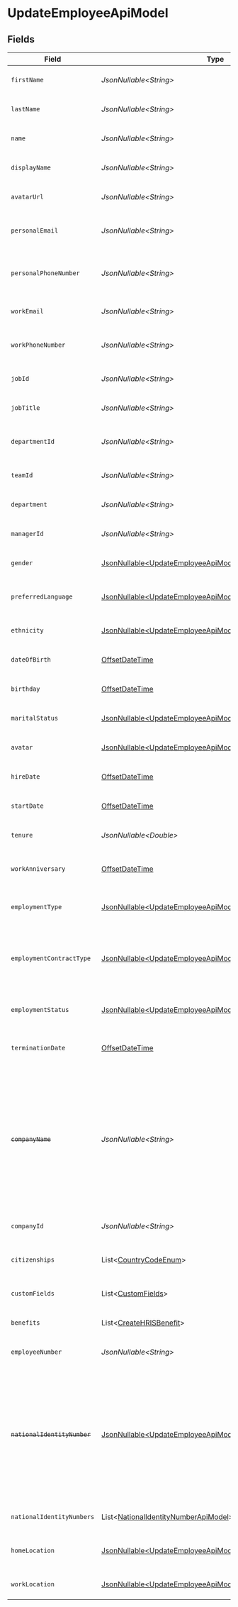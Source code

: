 # UpdateEmployeeApiModel


## Fields

| Field                                                                                                                                                 | Type                                                                                                                                                  | Required                                                                                                                                              | Description                                                                                                                                           | Example                                                                                                                                               |
| ----------------------------------------------------------------------------------------------------------------------------------------------------- | ----------------------------------------------------------------------------------------------------------------------------------------------------- | ----------------------------------------------------------------------------------------------------------------------------------------------------- | ----------------------------------------------------------------------------------------------------------------------------------------------------- | ----------------------------------------------------------------------------------------------------------------------------------------------------- |
| `firstName`                                                                                                                                           | *JsonNullable\<String>*                                                                                                                               | :heavy_minus_sign:                                                                                                                                    | The employee first name                                                                                                                               | Issac                                                                                                                                                 |
| `lastName`                                                                                                                                            | *JsonNullable\<String>*                                                                                                                               | :heavy_minus_sign:                                                                                                                                    | The employee last name                                                                                                                                | Newton                                                                                                                                                |
| `name`                                                                                                                                                | *JsonNullable\<String>*                                                                                                                               | :heavy_minus_sign:                                                                                                                                    | The employee name                                                                                                                                     | Issac Newton                                                                                                                                          |
| `displayName`                                                                                                                                         | *JsonNullable\<String>*                                                                                                                               | :heavy_minus_sign:                                                                                                                                    | The employee display name                                                                                                                             | Sir Issac Newton                                                                                                                                      |
| `avatarUrl`                                                                                                                                           | *JsonNullable\<String>*                                                                                                                               | :heavy_minus_sign:                                                                                                                                    | The employee avatar Url                                                                                                                               | https://example.com/avatar.png                                                                                                                        |
| `personalEmail`                                                                                                                                       | *JsonNullable\<String>*                                                                                                                               | :heavy_minus_sign:                                                                                                                                    | The employee personal email                                                                                                                           | isaac.newton@example.com                                                                                                                              |
| `personalPhoneNumber`                                                                                                                                 | *JsonNullable\<String>*                                                                                                                               | :heavy_minus_sign:                                                                                                                                    | The employee personal phone number                                                                                                                    | +1234567890                                                                                                                                           |
| `workEmail`                                                                                                                                           | *JsonNullable\<String>*                                                                                                                               | :heavy_minus_sign:                                                                                                                                    | The employee work email                                                                                                                               | newton@example.com                                                                                                                                    |
| `workPhoneNumber`                                                                                                                                     | *JsonNullable\<String>*                                                                                                                               | :heavy_minus_sign:                                                                                                                                    | The employee work phone number                                                                                                                        | +1234567890                                                                                                                                           |
| `jobId`                                                                                                                                               | *JsonNullable\<String>*                                                                                                                               | :heavy_minus_sign:                                                                                                                                    | The employee job id                                                                                                                                   | R-6789                                                                                                                                                |
| `jobTitle`                                                                                                                                            | *JsonNullable\<String>*                                                                                                                               | :heavy_minus_sign:                                                                                                                                    | The employee job title                                                                                                                                | Physicist                                                                                                                                             |
| `departmentId`                                                                                                                                        | *JsonNullable\<String>*                                                                                                                               | :heavy_minus_sign:                                                                                                                                    | The employee department id                                                                                                                            | 3093                                                                                                                                                  |
| `teamId`                                                                                                                                              | *JsonNullable\<String>*                                                                                                                               | :heavy_minus_sign:                                                                                                                                    | The employee team id                                                                                                                                  | 2913                                                                                                                                                  |
| `department`                                                                                                                                          | *JsonNullable\<String>*                                                                                                                               | :heavy_minus_sign:                                                                                                                                    | The employee department                                                                                                                               | Physics                                                                                                                                               |
| `managerId`                                                                                                                                           | *JsonNullable\<String>*                                                                                                                               | :heavy_minus_sign:                                                                                                                                    | The employee manager ID                                                                                                                               | 67890                                                                                                                                                 |
| `gender`                                                                                                                                              | [JsonNullable\<UpdateEmployeeApiModelGender>](../../models/components/UpdateEmployeeApiModelGender.md)                                                | :heavy_minus_sign:                                                                                                                                    | The employee gender                                                                                                                                   | male                                                                                                                                                  |
| `preferredLanguage`                                                                                                                                   | [JsonNullable\<UpdateEmployeeApiModelPreferredLanguage>](../../models/components/UpdateEmployeeApiModelPreferredLanguage.md)                          | :heavy_minus_sign:                                                                                                                                    | The employee preferred language                                                                                                                       | en_US                                                                                                                                                 |
| `ethnicity`                                                                                                                                           | [JsonNullable\<UpdateEmployeeApiModelEthnicity>](../../models/components/UpdateEmployeeApiModelEthnicity.md)                                          | :heavy_minus_sign:                                                                                                                                    | The employee ethnicity                                                                                                                                | white                                                                                                                                                 |
| `dateOfBirth`                                                                                                                                         | [OffsetDateTime](https://docs.oracle.com/javase/8/docs/api/java/time/OffsetDateTime.html)                                                             | :heavy_minus_sign:                                                                                                                                    | The employee date_of_birth                                                                                                                            | 1990-01-01T00:00.000Z                                                                                                                                 |
| `birthday`                                                                                                                                            | [OffsetDateTime](https://docs.oracle.com/javase/8/docs/api/java/time/OffsetDateTime.html)                                                             | :heavy_minus_sign:                                                                                                                                    | The employee birthday                                                                                                                                 | 2021-01-01T00:00:00Z                                                                                                                                  |
| `maritalStatus`                                                                                                                                       | [JsonNullable\<UpdateEmployeeApiModelMaritalStatus>](../../models/components/UpdateEmployeeApiModelMaritalStatus.md)                                  | :heavy_minus_sign:                                                                                                                                    | The employee marital status                                                                                                                           | single                                                                                                                                                |
| `avatar`                                                                                                                                              | [JsonNullable\<UpdateEmployeeApiModelAvatar>](../../models/components/UpdateEmployeeApiModelAvatar.md)                                                | :heavy_minus_sign:                                                                                                                                    | The employee avatar                                                                                                                                   | https://example.com/avatar.png                                                                                                                        |
| `hireDate`                                                                                                                                            | [OffsetDateTime](https://docs.oracle.com/javase/8/docs/api/java/time/OffsetDateTime.html)                                                             | :heavy_minus_sign:                                                                                                                                    | The employee hire date                                                                                                                                | 2021-01-01T00:00.000Z                                                                                                                                 |
| `startDate`                                                                                                                                           | [OffsetDateTime](https://docs.oracle.com/javase/8/docs/api/java/time/OffsetDateTime.html)                                                             | :heavy_minus_sign:                                                                                                                                    | The employee start date                                                                                                                               | 2021-01-01T00:00.000Z                                                                                                                                 |
| `tenure`                                                                                                                                              | *JsonNullable\<Double>*                                                                                                                               | :heavy_minus_sign:                                                                                                                                    | The employee tenure                                                                                                                                   | 2                                                                                                                                                     |
| `workAnniversary`                                                                                                                                     | [OffsetDateTime](https://docs.oracle.com/javase/8/docs/api/java/time/OffsetDateTime.html)                                                             | :heavy_minus_sign:                                                                                                                                    | The employee work anniversary                                                                                                                         | 2021-01-01T00:00:00Z                                                                                                                                  |
| `employmentType`                                                                                                                                      | [JsonNullable\<UpdateEmployeeApiModelEmploymentType>](../../models/components/UpdateEmployeeApiModelEmploymentType.md)                                | :heavy_minus_sign:                                                                                                                                    | The employee employment type                                                                                                                          | full_time                                                                                                                                             |
| `employmentContractType`                                                                                                                              | [JsonNullable\<UpdateEmployeeApiModelEmploymentContractType>](../../models/components/UpdateEmployeeApiModelEmploymentContractType.md)                | :heavy_minus_sign:                                                                                                                                    | The employment work schedule type (e.g., full-time, part-time)                                                                                        | full_time                                                                                                                                             |
| `employmentStatus`                                                                                                                                    | [JsonNullable\<UpdateEmployeeApiModelEmploymentStatus>](../../models/components/UpdateEmployeeApiModelEmploymentStatus.md)                            | :heavy_minus_sign:                                                                                                                                    | The employee employment status                                                                                                                        | active                                                                                                                                                |
| `terminationDate`                                                                                                                                     | [OffsetDateTime](https://docs.oracle.com/javase/8/docs/api/java/time/OffsetDateTime.html)                                                             | :heavy_minus_sign:                                                                                                                                    | The employee termination date                                                                                                                         | 2021-01-01T00:00:00Z                                                                                                                                  |
| ~~`companyName`~~                                                                                                                                     | *JsonNullable\<String>*                                                                                                                               | :heavy_minus_sign:                                                                                                                                    | : warning: ** DEPRECATED **: This will be removed in a future release, please migrate away from it as soon as possible.<br/><br/>The employee company name | Example Corp                                                                                                                                          |
| `companyId`                                                                                                                                           | *JsonNullable\<String>*                                                                                                                               | :heavy_minus_sign:                                                                                                                                    | The employee company id                                                                                                                               | 1234567890                                                                                                                                            |
| `citizenships`                                                                                                                                        | List\<[CountryCodeEnum](../../models/components/CountryCodeEnum.md)>                                                                                  | :heavy_minus_sign:                                                                                                                                    | The citizenships of the Employee                                                                                                                      |                                                                                                                                                       |
| `customFields`                                                                                                                                        | List\<[CustomFields](../../models/components/CustomFields.md)>                                                                                        | :heavy_minus_sign:                                                                                                                                    | The employee custom fields                                                                                                                            |                                                                                                                                                       |
| `benefits`                                                                                                                                            | List\<[CreateHRISBenefit](../../models/components/CreateHRISBenefit.md)>                                                                              | :heavy_minus_sign:                                                                                                                                    | Current benefits of the employee                                                                                                                      |                                                                                                                                                       |
| `employeeNumber`                                                                                                                                      | *JsonNullable\<String>*                                                                                                                               | :heavy_minus_sign:                                                                                                                                    | The assigned employee number                                                                                                                          | 125                                                                                                                                                   |
| ~~`nationalIdentityNumber`~~                                                                                                                          | [JsonNullable\<UpdateEmployeeApiModelNationalIdentityNumber>](../../models/components/UpdateEmployeeApiModelNationalIdentityNumber.md)                | :heavy_minus_sign:                                                                                                                                    | : warning: ** DEPRECATED **: This will be removed in a future release, please migrate away from it as soon as possible.<br/><br/>The national identity number |                                                                                                                                                       |
| `nationalIdentityNumbers`                                                                                                                             | List\<[NationalIdentityNumberApiModel](../../models/components/NationalIdentityNumberApiModel.md)>                                                    | :heavy_minus_sign:                                                                                                                                    | The national identity numbers                                                                                                                         |                                                                                                                                                       |
| `homeLocation`                                                                                                                                        | [JsonNullable\<UpdateEmployeeApiModelHomeLocation>](../../models/components/UpdateEmployeeApiModelHomeLocation.md)                                    | :heavy_minus_sign:                                                                                                                                    | The employee home location                                                                                                                            |                                                                                                                                                       |
| `workLocation`                                                                                                                                        | [JsonNullable\<UpdateEmployeeApiModelWorkLocation>](../../models/components/UpdateEmployeeApiModelWorkLocation.md)                                    | :heavy_minus_sign:                                                                                                                                    | The employee work location                                                                                                                            |                                                                                                                                                       |